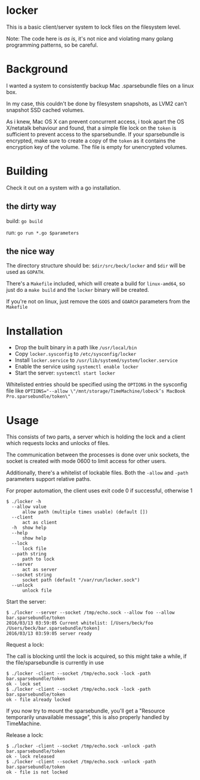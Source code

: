 # locker

This is a basic client/server system to lock files on the filesystem level.

Note: The code here is _as is_, it's not nice and violating many golang programming patterns, so be careful.

# Background

I wanted a system to consistently backup Mac .sparsebundle files on a linux box.

In my case, this couldn't be done by filesystem snapshots, as LVM2 can't snapshot SSD cached volumes.

As i knew, Mac OS X can prevent concurrent access, i took apart the OS X/netatalk behaviour and found, that a simple file lock on the `token` is sufficient to prevent access to the sparsebundle. If your sparsebundle is encrypted, make sure to create a copy of the `token` as it contains the encryption key of the volume. The file is empty for unencrypted volumes.

# Building

Check it out on a system with a go installation.

## the dirty way

build: `go build`

run: `go run *.go $parameters`

## the nice way

The directory structure should be: `$dir/src/beck/locker` and `$dir` will be used as `GOPATH`.

There's a `Makefile` included, which will create a build for `linux-amd64`, so just do a `make build` and the `locker` binary will be created.

If you're not on linux, just remove the `GOOS` and `GOARCH` parameters from the `Makefile`

# Installation

- Drop the built binary in a path like `/usr/local/bin`
- Copy `locker.sysconfig` to `/etc/sysconfig/locker`
- Install `locker.service` to `/usr/lib/systemd/system/locker.service`
- Enable the service using `systemctl enable locker`
- Start the server: `systemctl start locker`

Whitelisted entries should be specified using the `OPTIONS` in the sysconfig file like
`OPTIONS="--allow \"/mnt/storage/TimeMachine/lobeck’s MacBook Pro.sparsebundle/token\"`

# Usage

This consists of two parts, a server which is holding the lock and a client which requests locks and unlocks of files.

The communication between the processes is done over unix sockets, the socket is created with mode 0600 to limit access for other users.

Additionally, there's a whitelist of lockable files. Both the `-allow` and `-path` parameters support relative paths.

For proper automation, the client uses exit code 0 if successful, otherwise 1

    $ ./locker -h
      --allow value
          allow path (multiple times usable) (default [])
      --client
          act as client
      -h  show help
      --help
          show help
      --lock
          lock file
      --path string
          path to lock
      --server
          act as server
      --socket string
          socket path (default "/var/run/locker.sock")
      --unlock
          unlock file

Start the server:

    $ ./locker --server --socket /tmp/echo.sock --allow foo --allow bar.sparsebundle/token
    2016/03/13 03:59:05 Current whitelist: [/Users/beck/foo /Users/beck/bar.sparsebundle/token]
    2016/03/13 03:59:05 server ready

Request a lock:

The call is blocking until the lock is acquired, so this might take a while, if the file/sparsebundle is currently in use

    $ ./locker -client --socket /tmp/echo.sock -lock -path bar.sparsebundle/token
    ok - lock set
    $ ./locker -client --socket /tmp/echo.sock -lock -path bar.sparsebundle/token
    ok - file already locked

If you now try to mount the sparsebundle, you'll get a "Resource temporarily unavailable message", this is also properly handled by TimeMachine.

Release a lock:

    $ ./locker -client --socket /tmp/echo.sock -unlock -path bar.sparsebundle/token
    ok - lock released
    $ ./locker -client --socket /tmp/echo.sock -unlock -path bar.sparsebundle/token
    ok - file is not locked
